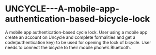 # UNCYCLE---A-mobile-app-authentication-based-bicycle-lock
A mobile app authentication-based cycle lock. User using a mobile app create an account on Uncycle and complete formalities and get a code(authentication key) to be used for opening the lock of bicycle. User needs to connect the bicycle to their mobile phone’s Bluetooth.
